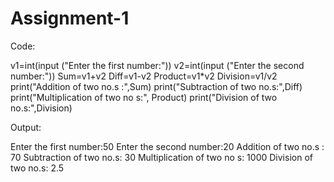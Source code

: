# Assignment-1

Code:

v1=int(input ("Enter the first number:"))
v2=int(input ("Enter the second number:"))
Sum=v1+v2
Diff=v1-v2
Product=v1*v2
Division=v1/v2
print("Addition of two no.s :",Sum)
print("Subtraction of two no.s:",Diff)
print("Multiplication of two no s:", Product)
print("Division of two no.s:",Division)

Output:

Enter the first number:50
Enter the second number:20
Addition of two no.s : 70
Subtraction of two no.s: 30
Multiplication of two no s: 1000
Division of two no.s: 2.5

